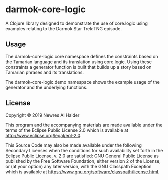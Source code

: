 # darmok-core-logic

A Clojure library designed to demonstrate the use of core.logic using examples relating to the Darmok Star Trek:TNG episode.

## Usage

The darmok-core-logic.core namespace defines the constraints based on the Tamarian language and its translation using core.logic. Using these constraints a generator function is built that builds up a story based on Tamarian phrases and its translations.

The darmok-core-logic.demo namespace shows the example usage of the generator and the underlying functions.

## License

Copyright © 2019 Newres Al Haider

This program and the accompanying materials are made available under the
terms of the Eclipse Public License 2.0 which is available at
http://www.eclipse.org/legal/epl-2.0.

This Source Code may also be made available under the following Secondary
Licenses when the conditions for such availability set forth in the Eclipse
Public License, v. 2.0 are satisfied: GNU General Public License as published by
the Free Software Foundation, either version 2 of the License, or (at your
option) any later version, with the GNU Classpath Exception which is available
at https://www.gnu.org/software/classpath/license.html.
